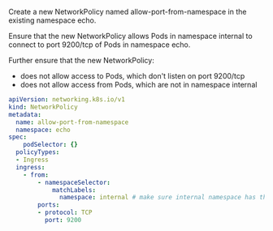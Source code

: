 Create a new NetworkPolicy named allow-port-from-namespace in the existing namespace echo.

Ensure that the new NetworkPolicy allows Pods in namespace internal to connect to port 9200/tcp of Pods in namespace echo.

Further ensure that the new NetworkPolicy:

- does not allow access to Pods, which don't listen on port 9200/tcp
- does not allow access from Pods, which are not in namespace internal

```yaml
apiVersion: networking.k8s.io/v1
kind: NetworkPolicy
metadata:
  name: allow-port-from-namespace
  namespace: echo
spec:
	podSelector: {}
  policyTypes:
  - Ingress
  ingress:
    - from:
	    - namespaceSelector:
	        matchLabels:
	          namespace: internal # make sure internal namespace has this label
	    ports:
	    - protocol: TCP
	      port: 9200

```